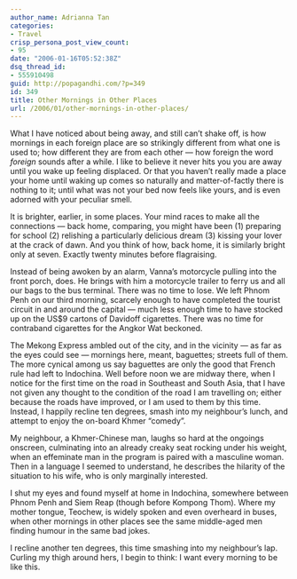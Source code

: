 ```yaml
---
author_name: Adrianna Tan
categories:
- Travel
crisp_persona_post_view_count:
- 95
date: "2006-01-16T05:52:38Z"
dsq_thread_id:
- 555910498
guid: http://popagandhi.com/?p=349
id: 349
title: Other Mornings in Other Places
url: /2006/01/other-mornings-in-other-places/
---
```


What I have noticed about being away, and still can’t shake off, is how mornings in each foreign place are so strikingly different from what one is used to; how different they are from each other — how foreign the word _foreign_ sounds after a while. I like to believe it never hits you you are away until you wake up feeling displaced. Or that you haven’t really made a place your home until waking up comes so naturally and matter-of-factly there is nothing to it; until what was not your bed now feels like yours, and is even adorned with your peculiar smell.

It is brighter, earlier, in some places. Your mind races to make all the connections — back home, comparing, you might have been (1) preparing for school (2) relishing a particularly delicious dream (3) kissing your lover at the crack of dawn. And you think of how, back home, it is similarly bright only at seven. Exactly twenty minutes before flagraising.

Instead of being awoken by an alarm, Vanna’s motorcycle pulling into the front porch, does. He brings with him a motorcycle trailer to ferry us and all our bags to the bus terminal. There was no time to lose. We left Phnom Penh on our third morning, scarcely enough to have completed the tourist circuit in and around the capital — much less enough time to have stocked up on the US$9 cartons of Davidoff cigarettes. There was no time for contraband cigarettes for the Angkor Wat beckoned.

The Mekong Express ambled out of the city, and in the vicinity — as far as the eyes could see — mornings here, meant, baguettes; streets full of them. The more cynical among us say baguettes are only the good that French rule had left to Indochina. Well before noon we are midway there, when I notice for the first time on the road in Southeast and South Asia, that I have not given any thought to the condition of the road I am travelling on; either because the roads have improved, or I am used to them by this time. Instead, I happily recline ten degrees, smash into my neighbour’s lunch, and attempt to enjoy the on-board Khmer “comedy”.

My neighbour, a Khmer-Chinese man, laughs so hard at the ongoings onscreen, culminating into an already creaky seat rocking under his weight, when an effeminate man in the program is paired with a masculine woman. Then in a language I seemed to understand, he describes the hilarity of the situation to his wife, who is only marginally interested.

I shut my eyes and found myself at home in Indochina, somewhere between Phnom Penh and Siem Reap (though before Kompong Thom). Where my mother tongue, Teochew, is widely spoken and even overheard in buses, when other mornings in other places see the same middle-aged men finding humour in the same bad jokes.

I recline another ten degrees, this time smashing into my neighbour’s lap. Curling my thigh around hers, I begin to think: I want every morning to be like this.
